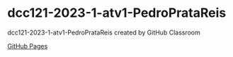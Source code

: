 # dcc121-2023-1-atv1-PedroPrataReis
dcc121-2023-1-atv1-PedroPrataReis created by GitHub Classroom


<a href="https://ufjf-dcc121.github.io/dcc121-2023-1-atv1-PedroPrataReis/">GitHub Pages<a>
